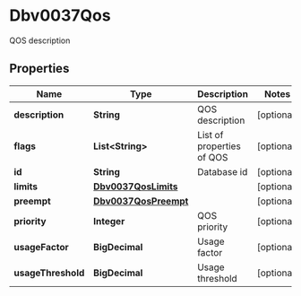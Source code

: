 

# Dbv0037Qos

QOS description

## Properties

| Name | Type | Description | Notes |
|------------ | ------------- | ------------- | -------------|
|**description** | **String** | QOS description |  [optional] |
|**flags** | **List&lt;String&gt;** | List of properties of QOS |  [optional] |
|**id** | **String** | Database id |  [optional] |
|**limits** | [**Dbv0037QosLimits**](Dbv0037QosLimits.md) |  |  [optional] |
|**preempt** | [**Dbv0037QosPreempt**](Dbv0037QosPreempt.md) |  |  [optional] |
|**priority** | **Integer** | QOS priority |  [optional] |
|**usageFactor** | **BigDecimal** | Usage factor |  [optional] |
|**usageThreshold** | **BigDecimal** | Usage threshold |  [optional] |



